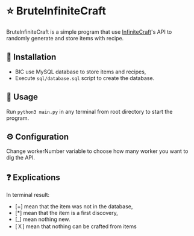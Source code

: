 # ⭐ BruteInfiniteCraft

BruteInfiniteCraft is a simple program that use [InfiniteCraft](https://neal.fun/infinite-craft)'s API to randomly generate and store items with recipe.

## 🔧 Installation

- BIC use MySQL database to store items and recipes,
- Execute ``sql/database.sql`` script to create the database.

## 🤚 Usage

Run ``python3 main.py`` in any terminal from root directory to start the program.

## ⚙️ Configuration

Change workerNumber variable to choose how many worker you want to dig the API.

## ❓ Explications

In terminal result:
- [+] mean that the item was not in the database,
- [*] mean that the item is a first discovery,
- [_] mean nothing new.
- [Ｘ] mean that nothing can be crafted from items
